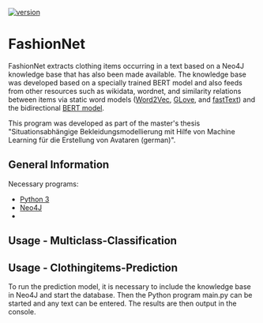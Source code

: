 [![version](https://img.shields.io/github/license/texttechnologylab/FashionNet)]()


# FashionNet
FashionNet extracts clothing items occurring in a text based on a Neo4J knowledge base that has also been made available. 
The knowledge base was developed based on a specially trained BERT model and also feeds from other resources such as wikidata, wordnet, and similarity relations between items via static word models ([Word2Vec](https://github.com/tensorflow/docs/blob/master/site/en/tutorials/text/word2vec.ipynb), [GLove](https://nlp.stanford.edu/projects/glove/), and [fastText](https://fasttext.cc/)) and the bidirectional [BERT model](https://github.com/google-research/bert).

This program was developed as part of the master's thesis "Situationsabhängige Bekleidungsmodellierung mit Hilfe von Machine Learning für die Erstellung von Avataren (german)".

## General Information

Necessary programs:
- [Python 3](https://www.python.org/downloads/)
- [Neo4J](https://neo4j.com/)
- 

## Usage - Multiclass-Classification


## Usage - Clothingitems-Prediction
To run the prediction model, it is necessary to include the knowledge base in Neo4J and start the database. Then the Python program main.py can be started and any text can be entered. The results are then output in the console.

